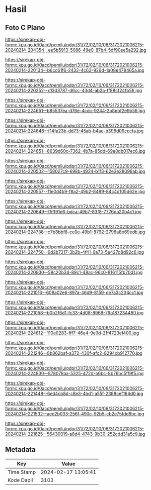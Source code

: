 # Hasil

## Foto C Plano

https://sirekap-obj-formc.kpu.go.id/0acd/pemilu/pdpr/31/72/02/10/06/3172021006215-20240214-204354--ee5b5913-5086-49e0-87b4-5df90ee5a292.jpg

https://sirekap-obj-formc.kpu.go.id/0acd/pemilu/pdpr/31/72/02/10/06/3172021006215-20240214-220134--b6cc61f6-2432-4c62-926d-1a08e478465a.jpg

https://sirekap-obj-formc.kpu.go.id/0acd/pemilu/pdpr/31/72/02/10/06/3172021006215-20240214-220252--c13d3787-d6cc-43d4-ab2a-ff88cf24fb56.jpg

https://sirekap-obj-formc.kpu.go.id/0acd/pemilu/pdpr/31/72/02/10/06/3172021006215-20240214-224651--b85537ea-d76e-4cdc-9244-2b8ebf2e9b59.jpg

https://sirekap-obj-formc.kpu.go.id/0acd/pemilu/pdpr/31/72/02/10/06/3172021006215-20240214-224646--f14fa23b-dd73-45ab-b4ae-b396d09cccfa.jpg

https://sirekap-obj-formc.kpu.go.id/0acd/pemilu/pdpr/31/72/02/10/06/3172021006215-20240214-224651--6639d60c-7362-4b7a-85dd-69e8db017ec6.jpg

https://sirekap-obj-formc.kpu.go.id/0acd/pemilu/pdpr/31/72/02/10/06/3172021006215-20240214-220502--158027c9-698b-4924-b1f3-62e3e28099ab.jpg

https://sirekap-obj-formc.kpu.go.id/0acd/pemilu/pdpr/31/72/02/10/06/3172021006215-20240214-220557--f1e0d4b9-f8a2-49b2-8489-84c4d105d62e.jpg

https://sirekap-obj-formc.kpu.go.id/0acd/pemilu/pdpr/31/72/02/10/06/3172021006215-20240214-220649--f5ff91d6-bdca-49b7-83f8-7776da20b4c1.jpg

https://sirekap-obj-formc.kpu.go.id/0acd/pemilu/pdpr/31/72/02/10/06/3172021006215-20240214-224738--c7b8bbf8-ce0e-49b1-8792-2796a8b69edb.jpg

https://sirekap-obj-formc.kpu.go.id/0acd/pemilu/pdpr/31/72/02/10/06/3172021006215-20240214-224750--6d2b7317-3b2b-4f41-9a73-5e427d8d92c6.jpg

https://sirekap-obj-formc.kpu.go.id/0acd/pemilu/pdpr/31/72/02/10/06/3172021006215-20240214-220930--58c20b34-89c1-48ac-96c0-816115fb70d1.jpg

https://sirekap-obj-formc.kpu.go.id/0acd/pemilu/pdpr/31/72/02/10/06/3172021006215-20240214-221016--608a02e6-897a-46d9-8159-de7a3c234cc1.jpg

https://sirekap-obj-formc.kpu.go.id/0acd/pemilu/pdpr/31/72/02/10/06/3172021006215-20240214-221058--b0b2f6d1-fc33-4d08-8968-79a187234480.jpg

https://sirekap-obj-formc.kpu.go.id/0acd/pemilu/pdpr/31/72/02/10/06/3172021006215-20240214-224812--110e0283-fff7-46e4-9e0d-21f4723ef400.jpg

https://sirekap-obj-formc.kpu.go.id/0acd/pemilu/pdpr/31/72/02/10/06/3172021006215-20240214-221246--8b862baf-a372-430f-afc2-8294cb912770.jpg

https://sirekap-obj-formc.kpu.go.id/0acd/pemilu/pdpr/31/72/02/10/06/3172021006215-20240214-224830--878079aa-5325-472d-b6bc-8b76bc5ff9f5.jpg

https://sirekap-obj-formc.kpu.go.id/0acd/pemilu/pdpr/31/72/02/10/06/3172021006215-20240214-221448--6ed4cb8d-c8e3-4bd1-a55f-2388cef184d0.jpg

https://sirekap-obj-formc.kpu.go.id/0acd/pemilu/pdpr/31/72/02/10/06/3172021006215-20240214-221532--aed2b033-256f-490c-92b5-cb2e75fdd8bc.jpg

https://sirekap-obj-formc.kpu.go.id/0acd/pemilu/pdpr/31/72/02/10/06/3172021006215-20240214-221625--56430019-a8d4-4743-9b30-252cdd31a5c9.jpg


## Metadata

| Key        | Value               |
| ---------- | ------------------- |
| Time Stamp | 2024-02-17 13:05:41 |
| Kode Dapil | 3103                |



